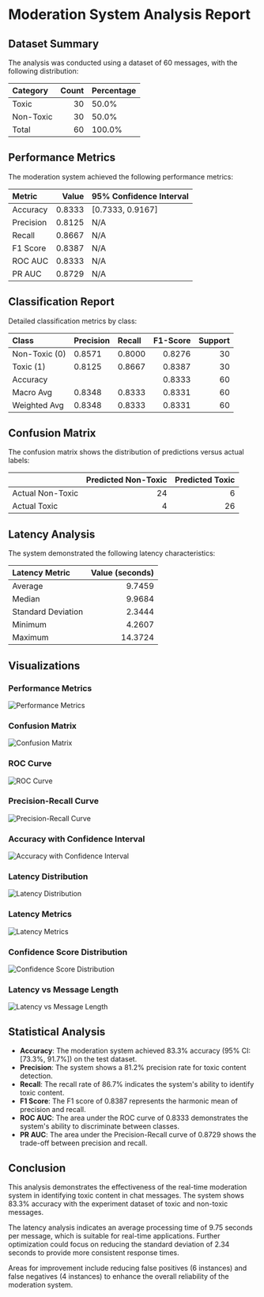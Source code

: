 # Moderation System Analysis Report

## Dataset Summary

The analysis was conducted using a dataset of 60 messages, with the following distribution:

| Category   |   Count | Percentage   |
|:-----------|--------:|:-------------|
| Toxic      |      30 | 50.0%        |
| Non-Toxic  |      30 | 50.0%        |
| Total      |      60 | 100.0%       |

## Performance Metrics

The moderation system achieved the following performance metrics:

| Metric    |   Value | 95% Confidence Interval   |
|:----------|--------:|:--------------------------|
| Accuracy  |  0.8333 | [0.7333, 0.9167]          |
| Precision |  0.8125 | N/A                       |
| Recall    |  0.8667 | N/A                       |
| F1 Score  |  0.8387 | N/A                       |
| ROC AUC   |  0.8333 | N/A                       |
| PR AUC    |  0.8729 | N/A                       |

## Classification Report

Detailed classification metrics by class:

| Class         | Precision   | Recall   |   F1-Score |   Support |
|:--------------|:------------|:---------|-----------:|----------:|
| Non-Toxic (0) | 0.8571      | 0.8000   |     0.8276 |        30 |
| Toxic (1)     | 0.8125      | 0.8667   |     0.8387 |        30 |
| Accuracy      |             |          |     0.8333 |        60 |
| Macro Avg     | 0.8348      | 0.8333   |     0.8331 |        60 |
| Weighted Avg  | 0.8348      | 0.8333   |     0.8331 |        60 |

## Confusion Matrix

The confusion matrix shows the distribution of predictions versus actual labels:

|                  |   Predicted Non-Toxic |   Predicted Toxic |
|:-----------------|----------------------:|------------------:|
| Actual Non-Toxic |                    24 |                 6 |
| Actual Toxic     |                     4 |                26 |

## Latency Analysis

The system demonstrated the following latency characteristics:

| Latency Metric     |   Value (seconds) |
|:-------------------|------------------:|
| Average            |            9.7459 |
| Median             |            9.9684 |
| Standard Deviation |            2.3444 |
| Minimum            |            4.2607 |
| Maximum            |           14.3724 |

## Visualizations

### Performance Metrics
![Performance Metrics](figures/performance_metrics.png)

### Confusion Matrix
![Confusion Matrix](figures/confusion_matrix.png)

### ROC Curve
![ROC Curve](figures/roc_curve.png)

### Precision-Recall Curve
![Precision-Recall Curve](figures/precision_recall_curve.png)

### Accuracy with Confidence Interval
![Accuracy with Confidence Interval](figures/accuracy_confidence_interval.png)

### Latency Distribution
![Latency Distribution](figures/latency_distribution.png)

### Latency Metrics
![Latency Metrics](figures/latency_metrics.png)

### Confidence Score Distribution
![Confidence Score Distribution](figures/confidence_distribution.png)

### Latency vs Message Length
![Latency vs Message Length](figures/latency_vs_length.png)

## Statistical Analysis

- **Accuracy**: The moderation system achieved 83.3% accuracy (95% CI: [73.3%, 91.7%]) on the test dataset.
- **Precision**: The system shows a 81.2% precision rate for toxic content detection.
- **Recall**: The recall rate of 86.7% indicates the system's ability to identify toxic content.
- **F1 Score**: The F1 score of 0.8387 represents the harmonic mean of precision and recall.
- **ROC AUC**: The area under the ROC curve of 0.8333 demonstrates the system's ability to discriminate between classes.
- **PR AUC**: The area under the Precision-Recall curve of 0.8729 shows the trade-off between precision and recall.

## Conclusion

This analysis demonstrates the effectiveness of the real-time moderation system in identifying toxic content in chat messages. The system shows 83.3% accuracy with the experiment dataset of toxic and non-toxic messages.

The latency analysis indicates an average processing time of 9.75 seconds per message, which is suitable for real-time applications. Further optimization could focus on reducing the standard deviation of 2.34 seconds to provide more consistent response times.

Areas for improvement include reducing false positives (6 instances) and false negatives (4 instances) to enhance the overall reliability of the moderation system.
